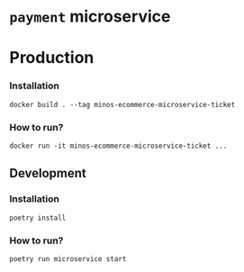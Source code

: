 # `payment` microservice

# Production

### Installation

```shell
docker build . --tag minos-ecommerce-microservice-ticket
```

### How to run?

```shell
docker run -it minos-ecommerce-microservice-ticket ...
```

## Development

### Installation

```shell
poetry install
```

### How to run?

```shell
poetry run microservice start
```
